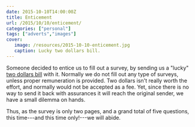 ```yaml
---
date: 2015-10-10T14:00:00Z
title: Enticement
url: /2015/10/10/enticement/
categories: ["personal"]
tags: ["adverts","images"]
cover:
   image: /resources/2015-10-10-enticement.jpg
   caption: Lucky two dollars bill.
---
```

Someone decided to entice us to fill out a survey, by sending us a "lucky" [two dollars bill](https://en.wikipedia.org/wiki/United_States_two-dollar_bill) with it. Normally we do not fill out any type of surveys, unless proper remuneration is provided. Two dollars isn't really worth the effort, and normally would not be accepted as a fee. Yet, since there is no way to send it back with assurances it will reach the original sender, we have a small dilemma on hands.

Thus, as the survey is only two pages, and a grand total of five questions, this time---and this time only!---we will abide.
